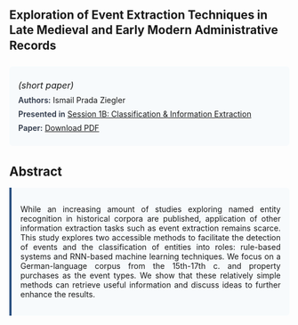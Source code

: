 
<style>    
    h2 {
        margin-top: 0;
        margin-bottom: 1.5rem;
        line-height: 1.3;
    }
    
    h3 {
        margin-top: 2rem;
        margin-bottom: 1rem;
        font-size: 1.4rem;
        font-weight:bold;
    }
    
    .metadata {
        background-color: #f7fafc;
        padding: 1rem;
        border-radius: 6px;
        margin-bottom: 2rem;
    }
    
    .metadata p {
        margin: 0.5rem 0;
    }
    
    .abstract {
        text-align: justify;
        padding: 1rem;
        background-color: #f7fafc;
        border-left: 4px solid #2c5282;
        border-radius: 0 6px 6px 0;
    }
    
    strong {
        color: #2d3748;
        font-weight: 600;
    }
</style>
<main role="main">
<h2>Exploration of Event Extraction Techniques in Late Medieval and Early Modern Administrative Records</h2>

<section class="metadata">
<p style='font-size:1rem'><i>(short paper)</i></p>
<p><strong>Authors:</strong> Ismail Prada Ziegler</p>
<p><strong>Presented in</strong> <a href="/programme/#session1B">Session 1B: Classification & Information Extraction</a></p>
<p><strong>Paper:</strong> <a href="https://ceur-ws.org/Vol-3558/paper79.pdf">Download PDF</a></p>
</section>

<section>
<h3>Abstract</h3>
<div class="abstract">
<p>While an increasing amount of studies exploring named entity recognition in historical corpora are published, application of other information extraction tasks such as event extraction remains scarce. This study explores two accessible methods to facilitate the detection of events and the classification of entities into roles: rule-based systems and RNN-based machine learning techniques. We focus on a German-language corpus from the 15th-17th c. and property purchases as the event types. We show that these relatively simple methods can retrieve useful information and discuss ideas to further enhance the results.</p>
</div>
</section>
</main>